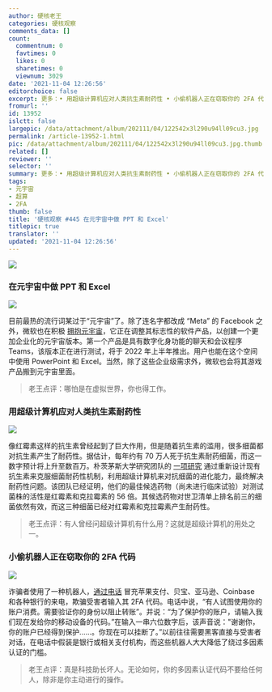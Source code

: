 ```yaml
---
author: 硬核老王
categories: 硬核观察
comments_data: []
count:
  commentnum: 0
  favtimes: 0
  likes: 0
  sharetimes: 0
  viewnum: 3029
date: '2021-11-04 12:26:56'
editorchoice: false
excerpt: 更多：• 用超级计算机应对人类抗生素耐药性 • 小偷机器人正在窃取你的 2FA 代码
fromurl: ''
id: 13952
islctt: false
largepic: /data/attachment/album/202111/04/122542x3l290u94ll09cu3.jpg
permalink: /article-13952-1.html
pic: /data/attachment/album/202111/04/122542x3l290u94ll09cu3.jpg.thumb.jpg
related: []
reviewer: ''
selector: ''
summary: 更多：• 用超级计算机应对人类抗生素耐药性 • 小偷机器人正在窃取你的 2FA 代码
tags:
- 元宇宙
- 超算
- 2FA
thumb: false
title: '硬核观察 #445 在元宇宙中做 PPT 和 Excel'
titlepic: true
translator: ''
updated: '2021-11-04 12:26:56'
---
```


![](/data/attachment/album/202111/04/122542x3l290u94ll09cu3.jpg)


### 在元宇宙中做 PPT 和 Excel


![](/data/attachment/album/202111/04/122555gdlwodft37msssiz.jpg)


目前最热的流行词某过于“元宇宙”了。除了连名字都改成 “Meta” 的 Facebook 之外，微软也在积极 [拥抱元宇宙](https://www.bloomberg.com/news/articles/2021-11-02/microsoft-s-own-metaverse-is-coming-and-it-will-have-powerpoint)，它正在调整其标志性的软件产品，以创建一个更加企业化的元宇宙版本。第一个产品是具有数字化身功能的聊天和会议程序 Teams，该版本正在进行测试，将于 2022 年上半年推出。用户也能在这个空间中使用 PowerPoint 和 Excel。当然，除了这些企业级需求外，微软也会将其游戏产品搬到元宇宙里面。



> 
> 老王点评：哪怕是在虚拟世界，你也得工作。
> 
> 
> 


### 用超级计算机应对人类抗生素耐药性


![](/data/attachment/album/202111/04/122624lc7skvdvdcvkd7dq.jpg)


像红霉素这样的抗生素曾经起到了巨大作用，但是随着抗生素的滥用，很多细菌都对抗生素产生了耐药性。据估计，每年约有 70 万人死于抗生素耐药细菌，而这一数字预计将上升至数百万。朴茨茅斯大学研究团队的 [一项研究](https://www.news-medical.net/news/20211103/Scientists-tackle-antibiotic-resistance-by-using-supercomputers.aspx) 通过重新设计现有抗生素来克服细菌耐药性机制，利用超级计算机来对抗细菌的进化能力，最终解决耐药性问题。该团队已经证明，他们的最佳候选药物（尚未进行临床试验）对测试菌株的活性是红霉素和克拉霉素的 56 倍。其候选药物对世卫清单上排名前三的细菌依然有效，而这三种细菌已经对红霉素和克拉霉素产生耐药性。



> 
> 老王点评：有人曾经问超级计算机有什么用？这就是超级计算机的用处之一。
> 
> 
> 


### 小偷机器人正在窃取你的 2FA 代码


![](/data/attachment/album/202111/04/122639zoxtoaoxdvrnzo0o.jpg)


诈骗者使用了一种机器人，[通过电话](https://www.vice.com/en/article/y3vz5k/booming-underground-market-bots-2fa-otp-paypal-amazon-bank-apple-venmo) 冒充苹果支付、贝宝、亚马逊、Coinbase 和各种银行的来电，欺骗受害者输入其 2FA 代码。电话中说，“有人试图使用你的账户消费。需要验证你的身份以阻止转账”。并说：“为了保护你的账户，请输入我们现在发给你的移动设备的代码。”在输入一串六位数字后，该声音说："谢谢你，你的账户已经得到保护……。你现在可以挂断了。”以前往往需要黑客直接与受害者对话，在电话中假装是银行或相关支付机构，而这些机器人大大降低了绕过多因素认证的门槛。



> 
> 老王点评：真是科技助长坏人。无论如何，你的多因素认证代码不要给任何人，除非是你主动进行的操作。
> 
> 
>